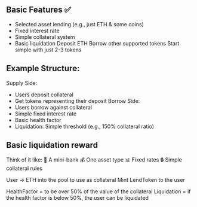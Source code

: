 ## Basic Features ✅
- Selected asset lending (e.g., just ETH & some coins)
- Fixed interest rate
- Simple collateral system
- Basic liquidation
Deposit ETH
Borrow other supported tokens
Start simple with just 2-3 tokens

## Example Structure:
Supply Side:
- Users deposit collateral
- Get tokens representing their deposit
Borrow Side:
- Users borrow against collateral
- Simple fixed interest rate
- Basic health factor
- Liquidation:
Simple threshold (e.g., 150% collateral ratio)

## Basic liquidation reward
Think of it like:
🏦 A mini-bank
💰 One asset type
📊 Fixed rates
🔒 Simple collateral rules


User -> ETH into the pool to use as collateral
Mint LendToken to the user

HealthFactor = to be over 50% of the value of the collateral
Liquidation = if the health factor is below 50%, the user can be liquidated
